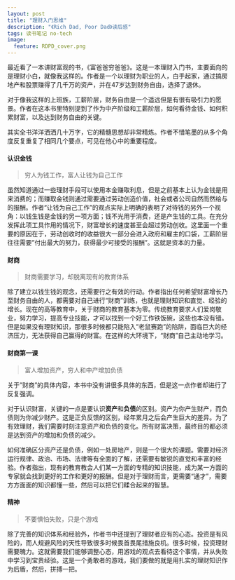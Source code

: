 ```yaml
---
layout: post
title: "理财入门思维"
description: "《Rich Dad, Poor Dad》读后感"
tags: 读书笔记 no-tech
image:
  feature: RDPD_cover.png
---
```


最近看了一本讲财富观的书，《富爸爸穷爸爸》。这是一本理财入门书，主要面向的是理财小白，就像我这样的。作者是一个以理财为职业的人，白手起家，通过搞房地产和股票赚得了几千万的资产，并在47岁达到财务自由，选择了退休。

对于像我这样的上班族，工薪阶层，财务自由是一个遥远但是有很有吸引力的愿景。作者在这本书里特别提到了作为中产阶级和工薪阶层，如何看待金钱、如何积累财富，以及达到财务自由的关键。

<!-- brief-remark -->

其实全书洋洋洒洒几十万字，它的精髓思想却非常精炼。作者不惜笔墨的从多个角度反复重复了相同几个要点，可见在他心中的重要程度。

#### 认识金钱

> 穷人为钱工作，富人让钱为自己工作

虽然知道通过一些理财手段可以使用本金赚取利息，但是之前基本上认为金钱是用来消费的；而赚取金钱则通过需要通过劳动创造价值，社会或者公司自然而然给与的报酬。作者“让钱为自己工作”的观点实际上明确的表明了对待钱的另外一个视角：以钱生钱是金钱的另一项方面；钱不光用于消费，还是产生钱的工具。在充分发挥此项工具作用的情况下，财富增长的速度甚至会超过劳动创收。这里面一个重要的原因在于，劳动创收时的收益很大一部分会进入政府和雇主的口袋，工薪阶层往往需要”付出最大的努力，获得最少可接受的报酬”。这就是资本的力量。

#### 财商

> 财商需要学习，却脱离现有的教育体系

除了建立以钱生钱的观念，还需要行之有效的行动。作者指出任何希望财富增长乃至财务自由的人，都需要对自己进行“财商”训练，也就是理财知识和直觉、经验的增长。现在的高等教育中，关于财商的教育基本为零。传统教育要求人们爱岗敬业，努力学习，提高专业技能，才可以找到一个好工作铁饭碗，这些也本没有错。但是如果没有理财知识，那很多时候都只能陷入”老鼠赛跑”的陷阱，面临巨大的经济压力，无法获得自己赢得的财富。在这样的大环境下，“财商”自己主动地学习。

#### 财商第一课

> 富人增加资产，穷人和中产增加负债

关于”财商”的具体内容，本书中没有讲很多具体的东西，但是这一点作者却进行了反复强调。

对于认识财富，关键的一点是要认识**资产**和**负债**的区别。资产为你产生财产，而负债则为你减少财产。这是正负反馈的区别，经年累月之后会产生巨大的差异。为了有效理财，我们需要时刻注意资产和负债的变化。所有财富决策，最终目的都必须是达到资产的增加和负债的减少。

如何准确区分资产还是负债，例如一处房地产，则是一个很大的课题。需要对经济运行规律、政治、市场、法律等有全面的了解，还需要有敏锐的直觉和丰富的经验。作者指出，现有的教育教会人们某一方面的专精的知识技能，成为某一方面的专家就会找到更好的工作和更好的报酬。但是对于理财而言，更需要“通才”，需要方方面面的知识都懂一些，然后可以把它们糅合起来的智慧。

#### 精神

> 不要惧怕失败，只是个游戏

除了完善的知识体系和经验外，作者书中还提到了理财者应有的心态。投资是有风险的，而人规避风险的天性导致很多时候畏首畏尾措施良机。很多时候，投资理财需要魄力。这就需要我们能够调整心态，用游戏的观点去看待这个事情，并从失败中学习到宝贵经验。这是一个勇敢者的游戏，我们要做的就是用扎实的理财知识作为后盾，然后，拼搏一把。
